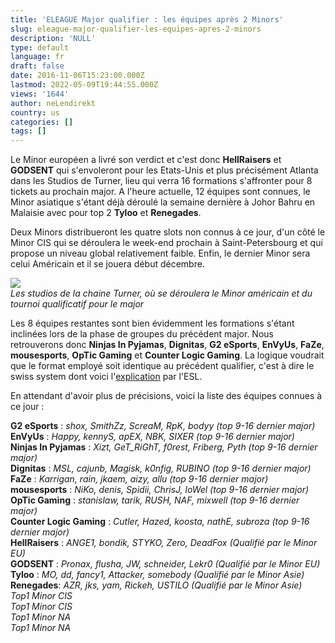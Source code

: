 ```yaml
---
title: 'ELEAGUE Major qualifier : les équipes après 2 Minors'
slug: eleague-major-qualifier-les-equipes-apres-2-minors
description: 'NULL'
type: default
language: fr
draft: false
date: 2016-11-06T15:23:00.000Z
lastmod: 2022-05-09T19:44:55.000Z
views: '1644'
author: neLendirekt
country: us
categories: []
tags: []
---
```

Le Minor européen a livré son verdict et c'est donc **HellRaisers** et **GODSENT** qui s'envoleront pour les Etats-Unis et plus précisément Atlanta dans les Studios de Turner, lieu qui verra 16 formations s'affronter pour 8 tickets au prochain major. A l'heure actuelle, 12 équipes sont connues, le Minor asiatique s'étant déjà déroulé la semaine dernière à Johor Bahru en Malaisie avec pour top 2 **Tyloo** et **Renegades**.

Deux Minors distribueront les quatre slots non connus à ce jour, d'un côté le Minor CIS qui se déroulera le week-end prochain à Saint-Petersbourg et qui propose un niveau global relativement faible. Enfin, le dernier Minor sera celui Américain et il se jouera début décembre.

![](/storage/images/581f57e6f01eb_el-studio-story-ajpg)  
_Les studios de la chaine Turner, où se déroulera le Minor américain et du tournoi qualificatif pour le major_

Les 8 équipes restantes sont bien évidemment les formations s'étant inclinées lors de la phase de groupes du précédent major. Nous retrouverons donc **Ninjas In Pyjamas**, **Dignitas**, **G2 eSports**, **EnVyUs**, **FaZe**, **mousesports**, **OpTic Gaming** et **Counter Logic Gaming**. La logique voudrait que le format employé soit identique au précédent qualifier, c'est à dire le swiss system dont voici l'[explication](http://en.esl-one.com/csgo/cologne-2016/qualifiers/swiss/) par l'ESL.

En attendant d'avoir plus de précisions, voici la liste des équipes connues à ce jour :

 **G2 eSports** : _shox, SmithZz, ScreaM, RpK, bodyy (top 9-16 dernier major)_  
 **EnVyUs** : _Happy, kennyS, apEX, NBK, SIXER (top 9-16 dernier major)_  
**Ninjas In Pyjamas** : _Xizt, GeT\_RiGhT, f0rest, Friberg, Pyth (top 9-16 dernier major)_  
**Dignitas** : _MSL, cajunb, Magisk, k0nfig, RUBINO (top 9-16 dernier major)_  
**FaZe** : _Karrigan, rain, jkaem, aizy, allu (top 9-16 dernier major)_  
**mousesports** : _NiKo, denis, Spidii, ChrisJ, loWel (top 9-16 dernier major)_  
**OpTic Gaming** : _stanislaw, tarik, RUSH, NAF, mixwell (top 9-16 dernier major)_  
**Counter Logic Gaming** : _Cutler, Hazed, koosta, nathE, subroza (top 9-16 dernier major)_  
**HellRaisers** : _ANGE1, bondik, STYKO, Zero, DeadFox (Qualifié par le Minor EU)_  
**GODSENT** : _Pronax, flusha, JW, schneider, Lekr0 (Qualifié par le Minor EU)_  
**Tyloo** : _MO, dd, fancy1, Attacker, somebody_ _(Qualifié par le Minor Asie)_  
**Renegades**: _AZR, jks, yam, Rickeh, USTILO (Qualifié par le Minor Asie)_  
_Top1 Minor CIS_  
_Top1 Minor CIS_  
_Top1 Minor NA_  
_Top1 Minor NA_
